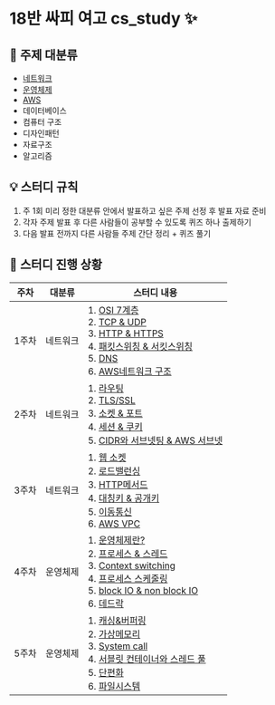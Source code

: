 # 18반 싸피 여고 cs_study :sparkles:

## :file_folder: 주제 대분류

- [네트워크](https://github.com/gyungmean/cs_study/tree/main/%EB%84%A4%ED%8A%B8%EC%9B%8C%ED%81%AC)
- [운영체제](https://github.com/gyungmean/cs_study/tree/main/%EC%9A%B4%EC%98%81%EC%B2%B4%EC%A0%9C)
- [AWS](https://github.com/gyungmean/cs_study/tree/main/AWS)
- 데이터베이스
- 컴퓨터 구조
- 디자인패턴
- 자료구조
- 알고리즘

## :bulb: 스터디 규칙

1. 주 1회 미리 정한 대분류 안에서 발표하고 싶은 주제 선정 후 발표 자료 준비
2. 각자 주제 발표 후 다른 사람들이 공부할 수 있도록 퀴즈 하나 출제하기
3. 다음 발표 전까지 다른 사람들 주제 간단 정리 + 퀴즈 풀기

## :calendar: 스터디 진행 상황

| 주차  | 대분류   | 스터디 내용                                                                                                                                                                                                                                                                                                                                                                                                                                                                                                                                                                                                                                                                                                                                                                                                                                                                                                                                                                                    |
| ----- | -------- | ---------------------------------------------------------------------------------------------------------------------------------------------------------------------------------------------------------------------------------------------------------------------------------------------------------------------------------------------------------------------------------------------------------------------------------------------------------------------------------------------------------------------------------------------------------------------------------------------------------------------------------------------------------------------------------------------------------------------------------------------------------------------------------------------------------------------------------------------------------------------------------------------------------------------------------------------------------------------------------------------- |
| 1주차 | 네트워크 | 1. [OSI 7계층](https://github.com/gyungmean/cs_study/blob/main/%EB%84%A4%ED%8A%B8%EC%9B%8C%ED%81%AC/OSI%207%EA%B3%84%EC%B8%B5.md)<br> 2. [TCP & UDP](https://github.com/gyungmean/cs_study/blob/main/%EB%84%A4%ED%8A%B8%EC%9B%8C%ED%81%AC/TCP%26UDP.md) <br> 3. [HTTP & HTTPS](https://github.com/gyungmean/cs_study/blob/main/%EB%84%A4%ED%8A%B8%EC%9B%8C%ED%81%AC/HTTP%26HTTPS.md) <br> 4. [패킷스위칭 & 서킷스위칭](https://github.com/gyungmean/cs_study/blob/main/%EB%84%A4%ED%8A%B8%EC%9B%8C%ED%81%AC/%ED%8C%A8%ED%82%B7%EC%8A%A4%EC%9C%84%EC%B9%AD%26%EC%84%9C%ED%82%B7%EC%8A%A4%EC%9C%84%EC%B9%AD.md) <br> 5. [DNS](https://github.com/gyungmean/cs_study/blob/main/%EB%84%A4%ED%8A%B8%EC%9B%8C%ED%81%AC/DNS.md) <br> 6. [AWS네트워크 구조](https://github.com/gyungmean/cs_study/blob/main/AWS/AWS%EB%84%A4%ED%8A%B8%EC%9B%8C%ED%81%AC%20%EA%B5%AC%EC%A1%B0.md)                                                                                                                       |
| 2주차 | 네트워크 | 1. [라우팅](https://github.com/gyungmean/cs_study/blob/main/%EB%84%A4%ED%8A%B8%EC%9B%8C%ED%81%AC/%EB%9D%BC%EC%9A%B0%ED%8C%85.md) <br> 2. [TLS/SSL](https://github.com/gyungmean/cs_study/blob/main/%EB%84%A4%ED%8A%B8%EC%9B%8C%ED%81%AC/TLS%26SSL.md) <br> 3. [소켓 & 포트](https://github.com/gyungmean/cs_study/blob/main/%EB%84%A4%ED%8A%B8%EC%9B%8C%ED%81%AC/%EC%86%8C%EC%BC%93%26%ED%8F%AC%ED%8A%B8.md) <br> 4. [세션 & 쿠키](https://github.com/gyungmean/cs_study/blob/main/%EB%84%A4%ED%8A%B8%EC%9B%8C%ED%81%AC/%EC%84%B8%EC%85%98%26%EC%BF%A0%ED%82%A4.md) <br> 5. [CIDR와 서브넷팅 & AWS 서브넷](https://github.com/gyungmean/cs_study/blob/main/AWS/%EC%84%9C%EB%B8%8C%EB%84%B7.md)                                                                                                                                                                                                                                                                                                 |
| 3주차 | 네트워크 | 1. [웹 소켓](https://github.com/gyungmean/cs_study/blob/main/%EB%84%A4%ED%8A%B8%EC%9B%8C%ED%81%AC/%EC%9B%B9%EC%86%8C%EC%BC%93.md) <br> 2. [로드밸런싱](https://github.com/gyungmean/cs_study/blob/main/%EB%84%A4%ED%8A%B8%EC%9B%8C%ED%81%AC/%EB%A1%9C%EB%93%9C%EB%B0%B8%EB%9F%B0%EC%8B%B1.md) <br> 3. [HTTP메서드](https://github.com/gyungmean/cs_study/blob/main/%EB%84%A4%ED%8A%B8%EC%9B%8C%ED%81%AC/HTTP%EB%A9%94%EC%84%9C%EB%93%9C.md) <br> 4. [대칭키 & 공개키](https://github.com/gyungmean/cs_study/blob/main/%EB%84%A4%ED%8A%B8%EC%9B%8C%ED%81%AC/%EB%8C%80%EC%B9%AD%ED%82%A4%26%EA%B3%B5%EA%B0%9C%ED%82%A4.md) <br> 5. [이동통신](https://github.com/gyungmean/cs_study/blob/main/%EB%84%A4%ED%8A%B8%EC%9B%8C%ED%81%AC/%EC%9D%B4%EB%8F%99%ED%86%B5%EC%8B%A0.md) <br> 6. [AWS VPC](https://github.com/gyungmean/cs_study/blob/main/AWS/VPC.md)                                                                                                                                        |
| 4주차 | 운영체제 | 1. [운영체제란?](https://github.com/gyungmean/cs_study/blob/main/%EC%9A%B4%EC%98%81%EC%B2%B4%EC%A0%9C/%EC%9A%B4%EC%98%81%EC%B2%B4%EC%A0%9C%EB%9E%80.md) <br> 2. [프로세스 & 스레드](https://github.com/gyungmean/cs_study/blob/main/%EC%9A%B4%EC%98%81%EC%B2%B4%EC%A0%9C/%ED%94%84%EB%A1%9C%EC%84%B8%EC%8A%A4%26%EC%8A%A4%EB%A0%88%EB%93%9C.md) <br> 3. [Context switching](https://github.com/gyungmean/cs_study/blob/main/%EC%9A%B4%EC%98%81%EC%B2%B4%EC%A0%9C/Context%20Switching.md) <br> 4. [프로세스 스케줄링](https://github.com/gyungmean/cs_study/blob/main/%EC%9A%B4%EC%98%81%EC%B2%B4%EC%A0%9C/%ED%94%84%EB%A1%9C%EC%84%B8%EC%8A%A4%20%EC%8A%A4%EC%BC%80%EC%A4%84%EB%A7%81.md) <br> 5. [block IO & non block IO](https://github.com/gyungmean/cs_study/blob/main/%EC%9A%B4%EC%98%81%EC%B2%B4%EC%A0%9C/block%20Io%20%26%20non%20block%20Io.md) <br> 6. [데드락](https://github.com/gyungmean/cs_study/blob/main/%EC%9A%B4%EC%98%81%EC%B2%B4%EC%A0%9C/%EB%8D%B0%EB%93%9C%EB%9D%BD.md) |
| 5주차 | 운영체제 | 1. [캐싱&버퍼링](https://github.com/gyungmean/cs_study/blob/main/%EC%9A%B4%EC%98%81%EC%B2%B4%EC%A0%9C/%EC%BA%90%EC%8B%B1%26%EB%B2%84%ED%8D%BC%EB%A7%81.md) <br> 2. [가상메모리](https://github.com/gyungmean/cs_study/blob/main/%EC%9A%B4%EC%98%81%EC%B2%B4%EC%A0%9C/%EA%B0%80%EC%83%81%EB%A9%94%EB%AA%A8%EB%A6%AC.md) <br> 3. [System call](https://github.com/gyungmean/cs_study/blob/main/%EC%9A%B4%EC%98%81%EC%B2%B4%EC%A0%9C/Systemcall.md) <br> 4. [서블릿 컨테이너와 스레드 풀](https://github.com/gyungmean/cs_study/blob/main/%EC%9A%B4%EC%98%81%EC%B2%B4%EC%A0%9C/%EC%84%9C%EB%B8%94%EB%A6%BF%EC%BB%A8%ED%85%8C%EC%9D%B4%EB%84%88%26%EC%8A%A4%EB%A0%88%EB%93%9C%ED%92%80.md) <br> 5. [단편화](https://github.com/gyungmean/cs_study/blob/main/%EC%9A%B4%EC%98%81%EC%B2%B4%EC%A0%9C/%EB%8B%A8%ED%8E%B8%ED%99%94.md) <br> 6. [파일시스템](https://github.com/gyungmean/cs_study/blob/main/%EC%9A%B4%EC%98%81%EC%B2%B4%EC%A0%9C/%ED%8C%8C%EC%9D%BC%EC%8B%9C%EC%8A%A4%ED%85%9C.md)       |
